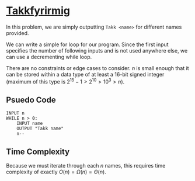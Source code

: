 # [Takkfyrirmig](https://open.kattis.com/problems/takkfyrirmig)

In this problem, we are simply outputting `Takk <name>` for different names provided.

We can write a simple for loop for our program. Since the first input specifies the number of following inputs and is not used anywhere else, we can use a decrementing while loop.

There are no constraints or edge cases to consider. $n$ is small enough that it can be stored within a data type of at least a 16-bit signed integer (maximum of this type is $2^{15} - 1 \gt 2^{10} > 10^3 \gt n$).

## Psuedo Code
```
INPUT n
WHILE n > 0:
    INPUT name
    OUTPUT "Takk name"
    n--
```

## Time Complexity
Because we must iterate through each $n$ names, this requires time complexity of exactly $O(n) = \Omega(n) = \Theta(n)$.